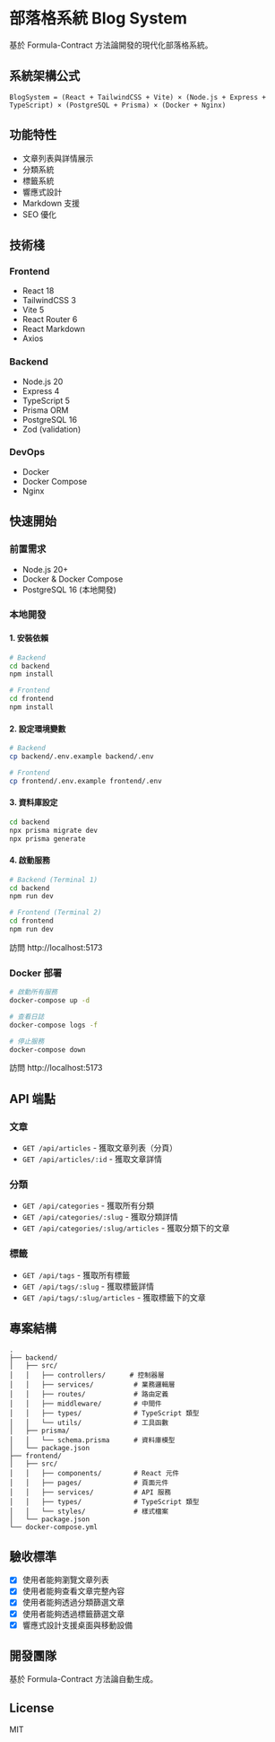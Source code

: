 # 部落格系統 Blog System

基於 Formula-Contract 方法論開發的現代化部落格系統。

## 系統架構公式

```
BlogSystem = (React + TailwindCSS + Vite) × (Node.js + Express + TypeScript) × (PostgreSQL + Prisma) × (Docker + Nginx)
```

## 功能特性

- 文章列表與詳情展示
- 分類系統
- 標籤系統
- 響應式設計
- Markdown 支援
- SEO 優化

## 技術棧

### Frontend
- React 18
- TailwindCSS 3
- Vite 5
- React Router 6
- React Markdown
- Axios

### Backend
- Node.js 20
- Express 4
- TypeScript 5
- Prisma ORM
- PostgreSQL 16
- Zod (validation)

### DevOps
- Docker
- Docker Compose
- Nginx

## 快速開始

### 前置需求
- Node.js 20+
- Docker & Docker Compose
- PostgreSQL 16 (本地開發)

### 本地開發

#### 1. 安裝依賴

```bash
# Backend
cd backend
npm install

# Frontend
cd frontend
npm install
```

#### 2. 設定環境變數

```bash
# Backend
cp backend/.env.example backend/.env

# Frontend
cp frontend/.env.example frontend/.env
```

#### 3. 資料庫設定

```bash
cd backend
npx prisma migrate dev
npx prisma generate
```

#### 4. 啟動服務

```bash
# Backend (Terminal 1)
cd backend
npm run dev

# Frontend (Terminal 2)
cd frontend
npm run dev
```

訪問 http://localhost:5173

### Docker 部署

```bash
# 啟動所有服務
docker-compose up -d

# 查看日誌
docker-compose logs -f

# 停止服務
docker-compose down
```

訪問 http://localhost:5173

## API 端點

### 文章
- `GET /api/articles` - 獲取文章列表（分頁）
- `GET /api/articles/:id` - 獲取文章詳情

### 分類
- `GET /api/categories` - 獲取所有分類
- `GET /api/categories/:slug` - 獲取分類詳情
- `GET /api/categories/:slug/articles` - 獲取分類下的文章

### 標籤
- `GET /api/tags` - 獲取所有標籤
- `GET /api/tags/:slug` - 獲取標籤詳情
- `GET /api/tags/:slug/articles` - 獲取標籤下的文章

## 專案結構

```
.
├── backend/
│   ├── src/
│   │   ├── controllers/      # 控制器層
│   │   ├── services/          # 業務邏輯層
│   │   ├── routes/            # 路由定義
│   │   ├── middleware/        # 中間件
│   │   ├── types/             # TypeScript 類型
│   │   └── utils/             # 工具函數
│   ├── prisma/
│   │   └── schema.prisma      # 資料庫模型
│   └── package.json
├── frontend/
│   ├── src/
│   │   ├── components/        # React 元件
│   │   ├── pages/             # 頁面元件
│   │   ├── services/          # API 服務
│   │   ├── types/             # TypeScript 類型
│   │   └── styles/            # 樣式檔案
│   └── package.json
└── docker-compose.yml
```

## 驗收標準

- [x] 使用者能夠瀏覽文章列表
- [x] 使用者能夠查看文章完整內容
- [x] 使用者能夠透過分類篩選文章
- [x] 使用者能夠透過標籤篩選文章
- [x] 響應式設計支援桌面與移動設備

## 開發團隊

基於 Formula-Contract 方法論自動生成。

## License

MIT